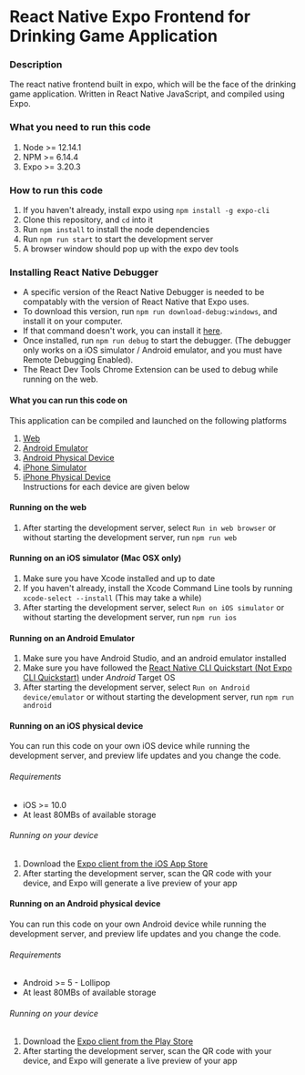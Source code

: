 # React Native Expo Frontend for Drinking Game Application

### Description
The react native frontend built in expo, which will be the face of the drinking game application. Written in React Native JavaScript, and compiled using Expo.

### What you need to run this code
1. Node >= 12.14.1
2. NPM >= 6.14.4
3. Expo >= 3.20.3

### How to run this code
1. If you haven't already, install expo using `npm install -g expo-cli`
2. Clone this repository, and `cd` into it
3. Run `npm install` to install the node dependencies
4. Run `npm run start` to start the development server
5. A browser window should pop up with the expo dev tools

### Installing React Native Debugger
* A specific version of the React Native Debugger is needed to be compatably with the version of React Native that Expo uses. 
* To download this version, run `npm run download-debug:windows`, and install it on your computer. 
* If that command doesn't work, you can install it <a href="https://github.com/jhen0409/react-native-debugger/releases/download/v0.11.3/rn-debugger-macos-x64.zip" target="_blank">here</a>.
* Once installed, run `npm run debug` to start the debugger. (The debugger only works on a iOS simulator / Android emulator, and you must have Remote Debugging Enabled).
* The React Dev Tools Chrome Extension can be used to debug while running on the web.


#### What you can run this code on
This application can be compiled and launched on the following platforms
1. <a href="#running-on-the-web">Web</a>
2. <a href="#running-on-an-android-emulator">Android Emulator</a>
3. <a href="running-on-an-android-physical-device">Android Physical Device</a>
4. <a href="#running-on-an-ios-simulator-mac-osx-only">iPhone Simulator</a>
5. <a href="#running-on-an-ios-physical-device">iPhone Physical Device</a>
<br/> Instructions for each device are given below

#### Running on the web
1. After starting the development server, select `Run in web browser` or without starting the development server, run `npm run web`

#### Running on an iOS simulator (Mac OSX only)
1. Make sure you have Xcode installed and up to date
2. If you haven't already, install the Xcode Command Line tools by running `xcode-select --install` (This may take a while)
2. After starting the development server, select `Run on iOS simulator` or without starting the development server, run `npm run ios`

#### Running on an Android Emulator
1. Make sure you have Android Studio, and an android emulator installed
2. Make sure you have followed the <a href="https://reactnative.dev/docs/environment-setup">React Native CLI Quickstart (Not Expo CLI Quickstart)</a> under *Android* Target OS
3. After starting the development server, select `Run on Android device/emulator` or without starting the development server, run `npm run android`

#### Running on an iOS physical device
You can run this code on your own iOS device while running the development server, and preview life updates and you change the code.

###### Requirements
* iOS >= 10.0
* At least 80MBs of available storage

###### Running on your device
1. Download the <a href="https://itunes.com/apps/exponent">Expo client from the iOS App Store</a>
2. After starting the development server, scan the QR code with your device, and Expo will generate a live preview of your app

#### Running on an Android physical device
You can run this code on your own Android device while running the development server, and preview life updates and you change the code.

###### Requirements
* Android >= 5 - Lollipop
* At least 80MBs of available storage

###### Running on your device
1. Download the <a href="https://play.google.com/store/apps/details?id=host.exp.exponent">Expo client from the Play Store</a>
2. After starting the development server, scan the QR code with your device, and Expo will generate a live preview of your app